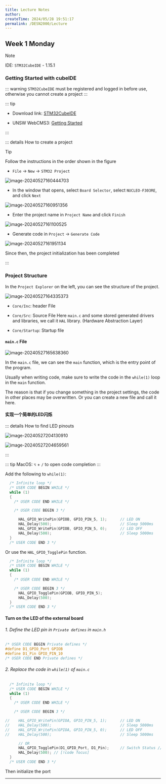 ```yaml
---
title: Lecture Notes
author:
createTime: 2024/05/28 19:51:17
permalink: /DESN2000/Lecture
---
```


## Week 1 Monday

> [!NOTE]
> IDE: `STM32CubeIDE` - 1.15.1

### Getting Started with cubeIDE

::: warning
`STM32CubeIDE` must be registered and logged in before use, otherwise you cannot create a project
:::

::: tip
* Download link: [STM32CubeIDE](https://www.st.com/en/development-tools/stm32cubeide.html#get-software)

* UNSW WebCMS3: [Getting Started](https://webcms3.cse.unsw.edu.au/files/12a63b255ed3a3ea67875e4b90eeedc6484d05e47d52f8735f78d4313c9761aa)

:::

::: details How to create a project

> [!TIP]
> Follow the instructions in the order shown in the figure

* `File` → `New` → `STM32 Project`

![image-20240527160444703](./img/image-20240527160444703.png)

* In the window that opens, select `Board Selector`, select `NUCLEO-F303RE`, and click `Next`

![image-20240527160951356](./img/image-20240527160951356.png)

* Enter the project name in `Project Name` and click `Finish`

![image-20240527161100525](./img/image-20240527161100525.png)

* Generate code in `Project` → `Generate Code`

![image-20240527161951134](./img/image-20240527161951134.png)

Since then, the project initialization has been completed

:::

### Project Structure

 In the `Project Explorer` on the left, you can see the structure of the project.

![image-20240527164335373](./img/image-20240527164335373.png)

* `Core/Inc`: header File

* `Core/Src`: Source File
 Here `main.c` and some stored generated drivers and libraries, we call it `HAL` library. (Hardware Abstraction Layer)

* `Core/Startup`: Startup file

#### `main.c` File

![image-20240527165638360](./img/image-20240527165638360.png)

In the `main.c` file, we can see the `main` function, which is the entry point of the program.

Usually when writing code, make sure to write the code in the `while(1)` loop in the `main` function.

The reason is that if you change something in the project settings, the code in other places may be overwritten. Or you can create a new file and call it here.

#### 实现一个简单的LED闪烁

::: details How to find LED pinouts

![image-20240527204130910](./img/image-20240527204130910.png)

![image-20240527204659561](./img/image-20240527204659561.png)

:::

::: tip
MacOS: `⌥` + `/` to open code completion
:::


Add the following to `while(1)`:

```c
  /* Infinite loop */
  /* USER CODE BEGIN WHILE */
  while (1)
  {
    /* USER CODE END WHILE */

    /* USER CODE BEGIN 3 */

	  HAL_GPIO_WritePin(GPIOB, GPIO_PIN_5, 1);		// LED ON
	  HAL_Delay(500);								// Sleep 5000ms
	  HAL_GPIO_WritePin(GPIOB, GPIO_PIN_5, 0);		// LED OFF
	  HAL_Delay(500);								// Sleep 5000ms
  }
  /* USER CODE END 3 */
```

Or use the `HAL_GPIO_TogglePin` function.

```c
  /* Infinite loop */
  /* USER CODE BEGIN WHILE */
  while (1)
  {
    /* USER CODE END WHILE */

    /* USER CODE BEGIN 3 */
      HAL_GPIO_TogglePin(GPIOB, GPIO_PIN_5);
      HAL_Delay(500);
  }
  /* USER CODE END 3 */
```

#### Turn on the LED of the external board

###### 1. Define the LED pin in `Private defines` in `main.h`

```c
/* USER CODE BEGIN Private defines */
#define D1_GPIO_Port GPIOB
#define D1_Pin GPIO_PIN_10
/* USER CODE END Private defines */
```

###### 2. Replace the code in `while(1)` of `main.c`

```c
  /* Infinite loop */
  /* USER CODE BEGIN WHILE */
  while (1)
  {
    /* USER CODE END WHILE */

    /* USER CODE BEGIN 3 */

//	  HAL_GPIO_WritePin(GPIOA, GPIO_PIN_5, 1);		// LED ON
//	  HAL_Delay(500);								// Sleep 5000ms
//	  HAL_GPIO_WritePin(GPIOA, GPIO_PIN_5, 0);		// LED OFF
//	  HAL_Delay(500);								// Sleep 5000ms

	  // OR
	  HAL_GPIO_TogglePin(D1_GPIO_Port, D1_Pin);		// Switch Status // [!code focus]
	  HAL_Delay(500); // [!code focus]
  }
  /* USER CODE END 3 */
```

Then initialize the port

---